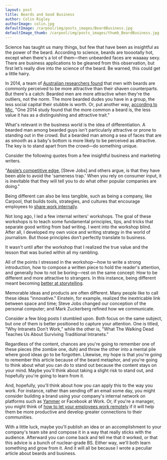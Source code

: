 ```yaml
---
layout: post
title: Beards and Good Business
author: Colin Rigley
authorImage: colin.jpg
defaultImage: /carpool/img/posts_images/BeardBusiness.jpg
defaultImage_thumb: /carpool/img/posts_images/thumb_BeardBusiness.jpg
---
```

Science has taught us many things, but few that have been as insightful as the power of the beard. According to science, beards are tooootally hot, except when there's a lot of them—then unbearded faces are waaaay sexy. There are business applications to be gleaned from this observation, but first let’s really dive into the science of the beard. Be warned, this could get a little hairy. 

<!--more-->
 
In 2014, a team of [Australian researchers found](http://rsbl.royalsocietypublishing.org/content/10/4/20130958) that men with beards are commonly perceived to be more attractive than their shaven counterparts. But there's a catch: Bearded men are more attractive when they're the outliers, not the norm. The more bearded dudes you have in a group, the less social capital their stubble is worth. Or, put another way, [according to Mic](http://mic.com/articles/114488/science-explains-why-guys-with-beards-and-tattoos-have-a-dating-edge), "One 2014 study found that the more common a beard is, the less value it has as a distinguishing and attractive trait." 
 
What's relevant in the business world is the idea of differentiation. A bearded man among bearded guys isn't particularly attractive or prone to standing out in the crowd. But a bearded man among a sea of faces that are as smooth as a baby's bottom is more likely to be perceived as attractive. The key is to stand apart from the crowd—do something unique.

Consider the following quotes from a few insightful business and marketing writers.
 
"[Apple’s competitive edge](http://www.helpscout.net/blog/why-steve-jobs-never-listened-to-his-customers/), [Steve Jobs] and others argue, is that they have been able to avoid the 'sameness trap.' When you rely on consumer input, it is inevitable that they will tell you to do what other popular companies are doing." 
 
Being different can also be less tangible, such as being a company, like Carpool, that builds tools, strategies, and cultures that encourage employees to [share work internally](https://carpoolagency.sharepoint.com/sites/carpool/default.html#!/post/701).
 
Not long ago, I led a few internal writers' workshops. The goal of these workshops is to teach some fundamental principles, tips, and tricks that separate good writing from bad writing. I went into the workshop blind. After all, I developed my own voice and writing strategy in the world of journalism. But those principles don’t perfectly translate to business.
 
It wasn't until after the workshop that I realized the true value and the lesson that was buried within all my rambling.
 
All of the points I stressed in the workshop—how to write a strong introduction, how to compose a written piece to hold the reader's attention, and generally how to not be boring—rest on the same concept: How to be different and more attractive to strangers. In this instance, being different meant becoming [better at storytelling](http://carpoolagency.com/carpool/pdf/aocasestudy.pdf).
 
Memorable ideas and products are often different. Many people like to call these ideas "innovative." Einstein, for example, realized the inextricable link between space and time; Steve Jobs changed our conception of the personal computer; and Mark Zuckerberg refined how we communicate. 

Consider a few blog posts I stumbled upon. Both focus on the same subject, but one of them is better positioned to capture your attention. One is titled, "Why Intranets Don't Work,” while the other is, "What The Walking Dead Teaches Us About Surviving Traditional Intranets."
 
Regardless of the content, chances are you're going to remember one of these pieces (the zombie one, duh) and throw the other into a mental pile where good ideas go to be forgotten. Likewise, my hope is that you're going to remember this article because of the beard metaphor, and you're going to think about what you can do to stand out because the content stays on your mind. Maybe you'll think about taking a slight risk to stand out, and hopefully you're going to learn from it.
 
And, hopefully, you'll think about how you can apply this to the way you work. For instance, rather than sending off an email some day, you might consider building a brand using your company's internal network on platforms such as [Yammer](http://carpoolagency.com/articles/5-Arguments-Against-Going-Social-and-How-to-Combat-Them.html) or Facebook at Work. Or, if you're a manager, you might think of [how to let your employees work remotely](http://carpoolagency.com/articles/Carpool-Asks-Employees-to-Work-Remotely-for-One-Month.html) if it will help them be more productive and develop greater connections to their communities.
 
With a little luck, maybe you'll publish an idea or an accomplishment to your company's team site and compose it in a way that really sticks with the audience. Afterward you can come back and tell me that it worked, or that this advice is a bunch of nuclear-grade BS. Either way, we'll both learn something and grow from it. And it will all be because I wrote a peculiar article about beards and business. 
